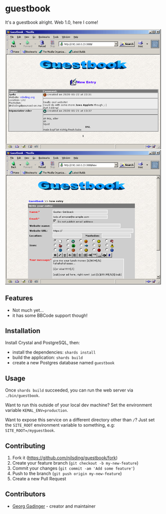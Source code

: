 # guestbook

It's a guestbook alright.  Web 1.0, here I come!

<p align="center">
  <img src="https://github.com/nilsding/guestbook/blob/master/misc/img/index.gif?raw=true" alt="Screenshot of Mozilla 1.3 displaying the guestbook" /><br>
  <img src="https://github.com/nilsding/guestbook/blob/master/misc/img/new_entry.png?raw=true" alt="Screenshot of Mozilla 1.3 displaying the guestbook's new entry page" />
</p>

## Features

- Not much yet...
- it has some BBCode support though!

## Installation

Install Crystal and PostgreSQL, then:

- install the dependencies: `shards install`
- build the application: `shards build`
- create a new Postgres database named `guestbook`

## Usage

Once `shards build` succeeded, you can run the web server via `./bin/guestbook`.

Want to run this outside of your local dev machine?  Set the environment
variable `KEMAL_ENV=production`.

Want to expose this service on a different directory other than `/`?  Just set
the `SITE_ROOT` environment variable to something, e.g:
`SITE_ROOT=/myguestbook`.

## Contributing

1. Fork it (<https://github.com/nilsding/guestbook/fork>)
2. Create your feature branch (`git checkout -b my-new-feature`)
3. Commit your changes (`git commit -am 'Add some feature'`)
4. Push to the branch (`git push origin my-new-feature`)
5. Create a new Pull Request

## Contributors

- [Georg Gadinger](https://github.com/nilsding) - creator and maintainer
